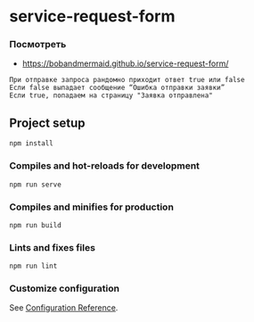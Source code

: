 # service-request-form

### Посмотреть
+ https://bobandmermaid.github.io/service-request-form/

`При отправке запроса рандомно приходит ответ true или false`            
`Если false выпадает сообщение “Ошибка отправки заявки”`          
`Если true, попадаем на страницу "Заявка отправлена"`

## Project setup
```
npm install
```

### Compiles and hot-reloads for development
```
npm run serve
```

### Compiles and minifies for production
```
npm run build
```

### Lints and fixes files
```
npm run lint
```

### Customize configuration
See [Configuration Reference](https://cli.vuejs.org/config/).
